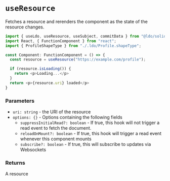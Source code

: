 # `useResource`

Fetches a resource and rerenders the component as the state of the resource changes.

```typescript
import { useLdo, useResource, useSubject, commitData } from "@ldo/solid-react";
import React, { FunctionComponent } from "react";
import { ProfileShapeType } from "./.ldo/Profile.shapeType";

const Component: FunctionComponent = () => {
  const resource = useResource("https://example.com/profile");

  if (resource.isLoading()) {
    return <p>Loading...</p>
  }
  return <p>{resource.uri} loaded</p>
}
```

### Parameters

 - `uri: string` - the URI of the resource
 - `options: {}` - Options containing the following fields
   - `suppressInitialRead?: boolean` - If true, this hook will not trigger a read event to fetch the document.
   - `reloadOnMount?: boolean` - If true, this hook will trigger a read event whenever this component mounts
   - `subscribe?: boolean` - If true, this will subscribe to updates via Websockets

### Returns

A resource
